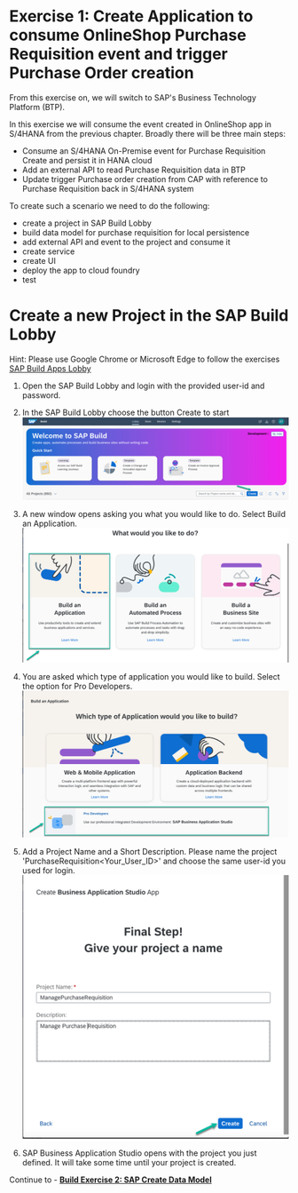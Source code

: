 # Exercise 1: Create Application to consume OnlineShop Purchase Requisition event and trigger Purchase Order creation

From this exercise on, we will switch to SAP's Business Technology Platform (BTP).

In this exercise we will consume the event created in OnlineShop app in S/4HANA from the previous chapter. Broadly there will be three main steps:
- Consume an S/4HANA On-Premise event for Purchase Requisition Create and persist it in HANA cloud
- Add an external API to read Purchase Requisition data in BTP
- Update trigger Purchase order creation from CAP with reference to Purchase Requisition back in S/4HANA system

To create such a scenario we need to do the following:
- create a project in SAP Build Lobby
- build data model for purchase requisition for local persistence
- add external API and event to the project and consume it
- create service
- create UI
- deploy the app to cloud foundry
- test

# Create a new Project in the SAP Build Lobby
Hint: Please use Google Chrome or Microsoft Edge to follow the exercises
[SAP Build Apps Lobby](https://lcapteched.eu10.build.cloud.sap/lobby)
1. Open the SAP Build Lobby and login with the provided user-id and password.

2. In the SAP Build Lobby choose the button Create to start
![](images/Build_001.png)

3. A new window opens asking you what you would like to do. Select Build an Application.
![](images/Build_002.png)

4. You are asked which type of application you would like to build. Select the option for Pro Developers.
![](images/Build_003.png)

5. Add a Project Name and a Short Description. Please name the project 'PurchaseRequisition<Your_User_ID>' and choose the same user-id you used for login.
![](images/Build_004.png)
6. SAP Business Application Studio opens with the project you just defined. It will take some time until your project is created.
   

Continue to - **[Build Exercise 2: SAP Create Data Model](../../../buildcode/exercises/ex2/README.md)**


